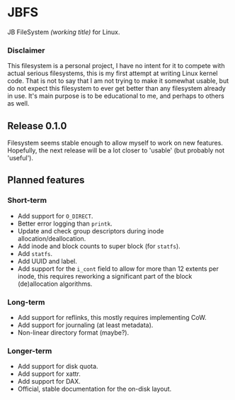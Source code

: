# JBFS
JB FileSystem _(working title)_ for Linux.

### Disclaimer
This filesystem is a personal project, I have no intent for it to compete with actual serious filesystems,
this is my first attempt at writing Linux kernel code. That is not to say that I am not trying to make
it somewhat usable, but do not expect this filesystem to ever get better than any filesystem already
in use. It's main purpose is to be educational to me, and perhaps to others as well. 

## Release 0.1.0
Filesystem seems stable enough to allow myself to work on new features. Hopefully, the next release will
be a lot closer to 'usable' (but probably not 'useful').

## Planned features
### Short-term
- Add support for `O_DIRECT`.
- Better error logging than `printk`.
- Update and check group descriptors during inode allocation/deallocation.
- Add inode and block counts to super block (for `statfs`).
- Add `statfs`.
- Add UUID and label.
- Add support for the `i_cont` field to allow for more than 12 extents per inode, this requires reworking
  a significant part of the block (de)allocation algorithms.
### Long-term
- Add support for reflinks, this mostly requires implementing CoW.
- Add support for journaling (at least metadata).
- Non-linear directory format (maybe?).
### Longer-term
- Add support for disk quota.
- Add support for xattr.
- Add support for DAX.
- Official, stable documentation for the on-disk layout.
